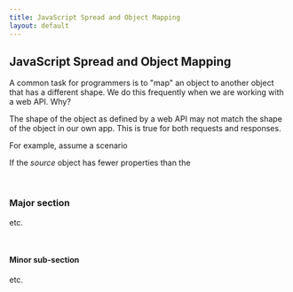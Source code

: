 ```yaml
---
title: JavaScript Spread and Object Mapping
layout: default
---
```


## JavaScript Spread and Object Mapping

A common task for programmers is to "map" an object to another object that has a different shape. We do this frequently when we are working with a web API. Why?

The shape of the object as defined by a web API may not match the shape of the object in our own app. This is true for both requests and responses. 

For example, assume a scenario 

If the *source* object has fewer properties than the

<br>

### Major section

etc.

<br>

#### Minor sub-section

etc.

<br>
